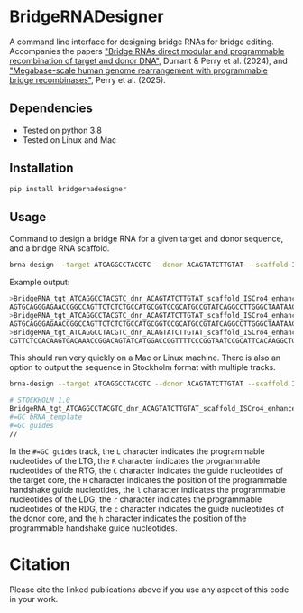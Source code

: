 # BridgeRNADesigner
A command line interface for designing bridge RNAs for bridge editing. Accompanies the papers
["Bridge RNAs direct modular and programmable recombination of target and 
donor DNA"](https://doi.org/10.1038/s41586-024-07552-4), Durrant & Perry et al. (2024), and ["Megabase-scale human genome rearrangement with programmable bridge recombinases"](https://doi.org/10.1126/science.adz0276), Perry et al. (2025).

## Dependencies
* Tested on python 3.8
* Tested on Linux and Mac

## Installation
```bash
pip install bridgernadesigner
```

## Usage
Command to design a bridge RNA for a given target and donor sequence, and a bridge RNA scaffold.

```bash
brna-design --target ATCAGGCCTACGTC --donor ACAGTATCTTGTAT --scaffold ISCro4_enhanced
```

Example output:
```bash
>BridgeRNA_tgt_ATCAGGCCTACGTC_dnr_ACAGTATCTTGTAT_scaffold_ISCro4_enhanced
AGTGCAGGGAGAACCGGCCAGTTCTCTCTGCCATGCGGTCCGCATGCCGTATCAGGCCTTGGGCTAATAACCCGTGACGTAGATTGGCAGCGGACCGCGCCGTTCTCCACAAGTGACAAACCGGACAGTATCATGGACCGGTTTTCCCGGTAATCCGCATTCACAAGGCTGGTCTCACTTGTGGAGAACG
>BridgeRNA_tgt_ATCAGGCCTACGTC_dnr_ACAGTATCTTGTAT_scaffold_ISCro4_enhanced_split_tbl
AGTGCAGGGAGAACCGGCCAGTTCTCTCTGCCATGCGGTCCGCATGCCGTATCAGGCCTTGGGCTAATAACCCGTGACGTAGATTGGCAGCGGACCGC
>BridgeRNA_tgt_ATCAGGCCTACGTC_dnr_ACAGTATCTTGTAT_scaffold_ISCro4_enhanced_split_dbl
CGTTCTCCACAAGTGACAAACCGGACAGTATCATGGACCGGTTTTCCCGGTAATCCGCATTCACAAGGCTGGTCTCACTTGTGGAGAACG
```

This should run very quickly on a Mac or Linux machine. There is also an option to output the sequence in Stockholm format with multiple tracks.

```bash
brna-design --target ATCAGGCCTACGTC --donor ACAGTATCTTGTAT --scaffold ISCro4_enhanced -of stockholm
```

```bash
# STOCKHOLM 1.0
BridgeRNA_tgt_ATCAGGCCTACGTC_dnr_ACAGTATCTTGTAT_scaffold_ISCro4_enhanced     AGTGCAGGGAGAACCGGCCAGTTCTCTCTGCCATGCGGTCCGCATGCCGTATCAGGCCTTGGGCTAATAACCCGTGACGTAGATTGGCAGCGGACCGCGCCGTTCTCCACAAGTGACAAACCGGACAGTATCATGGACCGGTTTTCCCGGTAATCCGCATTCACAAGGCTGGTCTCACTTGTGGAGAACG
#=GC bRNA_template                                                           AGTGCAGGGAGAACCGGCCAGTTCTCTCTGCCATGCGGTCCGCATGCCGTNNNNNNNNNTGGGCTAATAACCCGTNNNNNNNNNTGGCAGCGGACCGCGCCGTTCTCCACAAGTGACAAACCGGNNNNNNNNATGGACCGGTTTTCCCGGTAATCCGCNNTCNNNNNNNTGGTCTCACTTGTGGAGAACG
#=GC guides                                                                  ..................................................LLLLLLLCC................RRRRRCCHH........................................lllllllc..........................rr..rrrcchh.....................
//
```

In the `#=GC guides` track, the `L` character indicates the programmable nucleotides of the LTG, the `R` character
indicates the programmable nucleotides of the RTG, the `C` character indicates the guide nucleotides of the 
target core, the `H` character indicates the position of the programmable handshake guide nucleotides, the 
`l` character indicates the programmable nucleotides of the LDG, the `r` character
indicates the programmable nucleotides of the RDG, the `c` character indicates the guide nucleotides of the 
donor core, and the `h` character indicates the position of the programmable handshake guide nucleotides.

# Citation
Please cite the linked publications above if you use any aspect of this code in your work.
